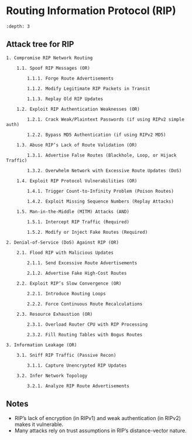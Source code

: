 # Routing Information Protocol (RIP)

```{contents} Table of Contents
:depth: 3
```

## Attack tree for RIP

```text
1. Compromise RIP Network Routing

    1.1. Spoof RIP Messages (OR)

        1.1.1. Forge Route Advertisements

        1.1.2. Modify Legitimate RIP Packets in Transit

        1.1.3. Replay Old RIP Updates

    1.2. Exploit RIP Authentication Weaknesses (OR)

        1.2.1. Crack Weak/Plaintext Passwords (if using RIPv2 simple auth)

        1.2.2. Bypass MD5 Authentication (if using RIPv2 MD5)

    1.3. Abuse RIP’s Lack of Route Validation (OR)

        1.3.1. Advertise False Routes (Blackhole, Loop, or Hijack Traffic)

        1.3.2. Overwhelm Network with Excessive Route Updates (DoS)

    1.4. Exploit RIP Protocol Vulnerabilities (OR)

        1.4.1. Trigger Count-to-Infinity Problem (Poison Routes)

        1.4.2. Exploit Missing Sequence Numbers (Replay Attacks)

    1.5. Man-in-the-Middle (MITM) Attacks (AND)

        1.5.1. Intercept RIP Traffic (Required)

        1.5.2. Modify or Inject Fake Routes (Required)

2. Denial-of-Service (DoS) Against RIP (OR)

    2.1. Flood RIP with Malicious Updates

        2.1.1. Send Excessive Route Advertisements

        2.1.2. Advertise Fake High-Cost Routes

    2.2. Exploit RIP’s Slow Convergence (OR)

        2.2.1. Introduce Routing Loops

        2.2.2. Force Continuous Route Recalculations

    2.3. Resource Exhaustion (OR)

        2.3.1. Overload Router CPU with RIP Processing

        2.3.2. Fill Routing Tables with Bogus Routes

3. Information Leakage (OR)

    3.1. Sniff RIP Traffic (Passive Recon)

        3.1.1. Capture Unencrypted RIP Updates

    3.2. Infer Network Topology

        3.2.1. Analyze RIP Route Advertisements
```

## Notes

* RIP’s lack of encryption (in RIPv1) and weak authentication (in RIPv2) makes it vulnerable.
* Many attacks rely on trust assumptions in RIP’s distance-vector nature.


